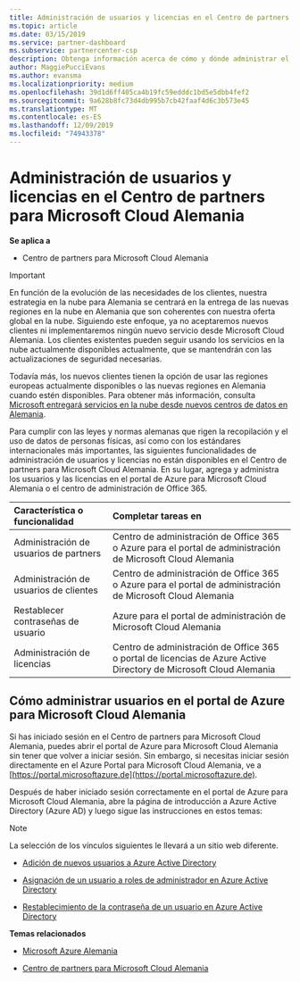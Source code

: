 ```yaml
---
title: Administración de usuarios y licencias en el Centro de partners para Microsoft Cloud Alemania | Centro de partners para Microsoft Cloud Alemania
ms.topic: article
ms.date: 03/15/2019
ms.service: partner-dashboard
ms.subservice: partnercenter-csp
description: Obtenga información acerca de cómo y dónde administrar el centro de partners para Microsoft Cloud asociados, clientes y licencias de Alemania, así como restablecimientos de contraseña.
author: MaggiePucciEvans
ms.author: evansma
ms.localizationpriority: medium
ms.openlocfilehash: 39d1d6ff405ca4b19fc59edddc1bd5e5dbb4fef2
ms.sourcegitcommit: 9a628b8fc73d4db995b7cb42faaf4d6c3b573e45
ms.translationtype: MT
ms.contentlocale: es-ES
ms.lasthandoff: 12/09/2019
ms.locfileid: "74943378"
---
```

# <a name="user-and-license-management-in-partner-center-for-microsoft-cloud-germany"></a>Administración de usuarios y licencias en el Centro de partners para Microsoft Cloud Alemania

**Se aplica a**

-  Centro de partners para Microsoft Cloud Alemania

> [!IMPORTANT]
> En función de la evolución de las necesidades de los clientes, nuestra estrategia en la nube para Alemania se centrará en la entrega de las nuevas regiones en la nube en Alemania que son coherentes con nuestra oferta global en la nube. Siguiendo este enfoque, ya no aceptaremos nuevos clientes ni implementaremos ningún nuevo servicio desde Microsoft Cloud Alemania. Los clientes existentes pueden seguir usando los servicios en la nube actualmente disponibles actualmente, que se mantendrán con las actualizaciones de seguridad necesarias.
>  
> Todavía más, los nuevos clientes tienen la opción de usar las regiones europeas actualmente disponibles o las nuevas regiones en Alemania cuando estén disponibles. Para obtener más información, consulta [Microsoft entregará servicios en la nube desde nuevos centros de datos en Alemania](https://news.microsoft.com/europe/2018/08/31/microsoft-to-deliver-cloud-services-from-new-datacentres-in-germany-in-2019-to-meet-evolving-customer-needs/).

Para cumplir con las leyes y normas alemanas que rigen la recopilación y el uso de datos de personas físicas, así como con los estándares internacionales más importantes, las siguientes funcionalidades de administración de usuarios y licencias no están disponibles en el Centro de partners para Microsoft Cloud Alemania. En su lugar, agrega y administra los usuarios y las licencias en el portal de Azure para Microsoft Cloud Alemania o el centro de administración de Office 365.

Característica o funcionalidad | Completar tareas en
:--- | :---
Administración de usuarios de partners | Centro de administración de Office 365 o Azure para el portal de administración de Microsoft Cloud Alemania
Administración de usuarios de clientes | Centro de administración de Office 365 o Azure para el portal de administración de Microsoft Cloud Alemania
Restablecer contraseñas de usuario | Azure para el portal de administración de Microsoft Cloud Alemania
Administración de licencias | Centro de administración de Office 365 o portal de licencias de Azure Active Directory de Microsoft Cloud Alemania

## <a name="how-to-manage-users-in-the-azure-portal-for-microsoft-cloud-germany"></a>Cómo administrar usuarios en el portal de Azure para Microsoft Cloud Alemania 

Si has iniciado sesión en el Centro de partners para Microsoft Cloud Alemania, puedes abrir el portal de Azure para Microsoft Cloud Alemania sin tener que volver a iniciar sesión. Sin embargo, si necesitas iniciar sesión directamente en el Azure Portal para Microsoft Cloud Alemania, ve a [https://portal.microsoftazure.de](https://portal.microsoftazure.de). 

Después de haber iniciado sesión correctamente en el portal de Azure para Microsoft Cloud Alemania, abre la página de introducción a Azure Active Directory (Azure AD) y luego sigue las instrucciones en estos temas:

> [!NOTE]  
> La selección de los vínculos siguientes le llevará a un sitio web diferente. 

-  [Adición de nuevos usuarios a Azure Active Directory](https://docs.microsoft.com/azure/active-directory/active-directory-users-create-azure-portal)

-  [Asignación de un usuario a roles de administrador en Azure Active Directory](https://docs.microsoft.com/azure/active-directory/active-directory-users-assign-role-azure-portal)

-  [Restablecimiento de la contraseña de un usuario en Azure Active Directory](https://docs.microsoft.com/azure/active-directory/active-directory-users-reset-password-azure-portal)

**Temas relacionados**

-  [Microsoft Azure Alemania](https://azure.microsoft.com/global-infrastructure/germany/)

-  [Centro de partners para Microsoft Cloud Alemania](partner-center-for-microsoft-cloud-germany.md)


